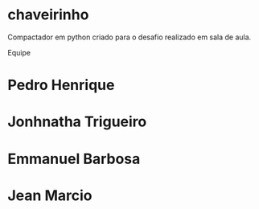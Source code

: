 chaveirinho
===========

Compactador em python criado para o desafio realizado em sala de aula.

Equipe

# Pedro Henrique
# Jonhnatha Trigueiro
# Emmanuel Barbosa
# Jean Marcio
